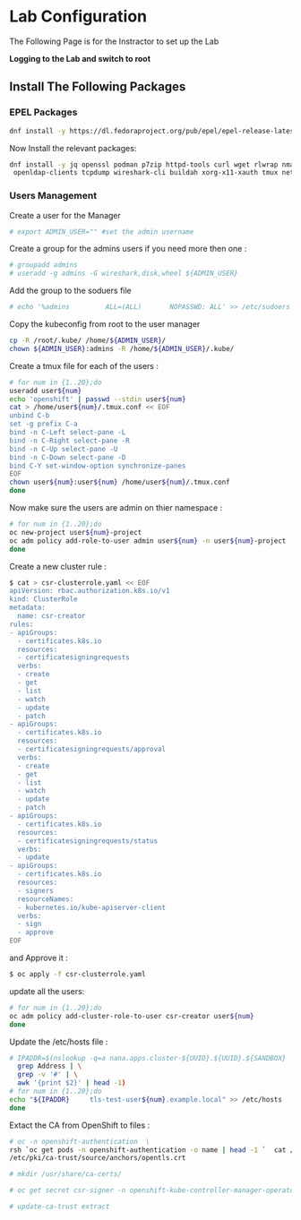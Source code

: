 # Lab Configuration

The Following Page is for the Instractor to set up the Lab

**Logging to the Lab and switch to root**

## Install The Following Packages

### EPEL Packages
```bash
dnf install -y https://dl.fedoraproject.org/pub/epel/epel-release-latest-8.noarch.rpm
```

Now Install the relevant packages:
```bash
dnf install -y jq openssl podman p7zip httpd-tools curl wget rlwrap nmap telnet ftp tftp\
 openldap-clients tcpdump wireshark-cli buildah xorg-x11-xauth tmux net-tools nfs-utils skopeo make 
```

### Users Management

Create a user for the Manager

```bash
# export ADMIN_USER="" #set the admin username
```

Create a group for the admins users if you need more then one :
```bash
# groupadd admins
# useradd -g admins -G wireshark,disk,wheel ${ADMIN_USER}
```

Add the group to the soduers file
```bash
# echo '%admins         ALL=(ALL)       NOPASSWD: ALL' >> /etc/sudoers
```

Copy the kubeconfig from root to the user manager
```bash
cp -R /root/.kube/ /home/${ADMIN_USER}/
chown ${ADMIN_USER}:admins -R /home/${ADMIN_USER}/.kube/
```

Create a tmux file for each of the users :

```bash
# for num in {1..20};do
useradd user${num}
echo 'openshift' | passwd --stdin user${num} 
cat > /home/user${num}/.tmux.conf << EOF
unbind C-b
set -g prefix C-a
bind -n C-Left select-pane -L
bind -n C-Right select-pane -R
bind -n C-Up select-pane -U
bind -n C-Down select-pane -D
bind C-Y set-window-option synchronize-panes
EOF
chown user${num}:user${num} /home/user${num}/.tmux.conf
done
```

Now make sure the users are admin on thier namespace :
```bash
# for num in {1..20};do
oc new-project user${num}-project
oc adm policy add-role-to-user admin user${num} -n user${num}-project
done
```

Create a new cluster rule :
```bash
$ cat > csr-clusterrole.yaml << EOF
apiVersion: rbac.authorization.k8s.io/v1
kind: ClusterRole
metadata:
  name: csr-creator
rules:
- apiGroups:
  - certificates.k8s.io
  resources:
  - certificatesigningrequests
  verbs:
  - create
  - get
  - list
  - watch
  - update
  - patch
- apiGroups:
  - certificates.k8s.io
  resources:
  - certificatesigningrequests/approval
  verbs:
  - create
  - get
  - list
  - watch
  - update
  - patch
- apiGroups:
  - certificates.k8s.io
  resources:
  - certificatesigningrequests/status
  verbs:
  - update
- apiGroups:
  - certificates.k8s.io
  resources:
  - signers
  resourceNames:
  - kubernetes.io/kube-apiserver-client
  verbs:
  - sign
  - approve
EOF
```
and Approve it :
```bash
$ oc apply -f csr-clusterrole.yaml
```

update all the users:
```bash
# for num in {1..20};do
oc adm policy add-cluster-role-to-user csr-creator user${num}
done
```

Update the /etc/hosts file :
```bash
# IPADDR=$(nslookup -q=a nana.apps.cluster-${UUID}.${UUID}.${SANDBOX} | \
  grep Address | \
  grep -v '#' | \
  awk '{print $2}' | head -1)
# for num in {1..20};do
echo "${IPADDR}     tls-test-user${num}.example.local" >> /etc/hosts
done
```
Extact the CA from OpenShift to files :

```bash
# oc -n openshift-authentication  \
rsh `oc get pods -n openshift-authentication -o name | head -1 `  cat /run/secrets/kubernetes.io/serviceaccount/ca.crt > \
/etc/pki/ca-trust/source/anchors/opentls.crt

# mkdir /usr/share/ca-certs/

# oc get secret csr-signer -n openshift-kube-controller-manager-operator -o template='{{ index .data "tls.crt"}}' | base64 -d > /usr/share/ca-certs/ocp-ca.crt

# update-ca-trust extract
```


